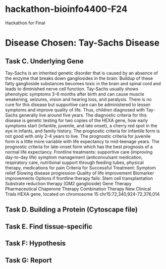 # hackathon-bioinfo4400-F24
Hackathon for Final
# Disease Chosen: Tay-Sachs Disease
## Task C. Underlying Gene
Tay-Sachs is an inherited genetic disorder that is caused by an absence of the enzyme that breaks down gangliosides in the brain. Buildup of these fatty ganglioside substances becomes toxic in the brain and spinal cord and leads to diminished nerve cell function. Tay-Sachs usually shows phenotypic symptoms 3-6 months after birth and can cause muscle weakening, seizures, vision and hearing loss, and paralysis. There is no cure for this disease but supportive care can be administered to lessen symptoms and improve quality of life. Thus, children diagnosed with Tay-Sachs generally live around five years. The diagnostic criteria for this disease is genetic testing for two copies of the HEXA gene, how early symptoms start (infantile, juvenile, and late onset), a cherry red spot in the eye in infants, and family history. The prognostic criteria for infantile form is not good with only 2-4 years to live.  The prognostic criteria for juvenile form is a little more variable with life expectancy to mid-teenage years. The prognostic criteria for late-onset form which has the best prognosis of a normal life expectancy. 
Frontline treatments: 
supportive care (improving day-to-day life)
symptom management (anticonvulsant medication, respiratory care, nutritional support through feeding tubes, physical therapy, medications for pain
Criteria for Successful Treatment:
Symptom relief
Slowing disease progression
Quality of life improvement
Biomarker improvements
Options if frontline therapy fails:
Stem cell transplantation
Substrate reduction therapy (GM2 ganglioside)
Gene Therapy
Pharmaceutical Chaperone Therapy
Combination Therapy
New Clinical Trials
HEXA gene, located on chromosome 15
chr15:72,340,924-72,376,014
## Task D. Building a Protein (Cytoscape file)
## Task E. Find tissue-specific
## Task F: Hypothesis
## Task G: Report
